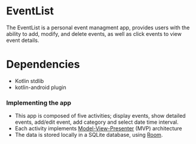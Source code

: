# EventList
The EventList is a personal event managment app,  provides users with the ability to add, modify, and delete events, as well as click events to view event details.

# Dependencies
*  Kotlin stdlib
*  kotlin-android plugin

### Implementing the app
* This app is composed of five activities; display events, show detailed events, add/edit event, add category and select date time interval.
* Each activity implements [Model-View-Presenter](https://en.wikipedia.org/wiki/Model%E2%80%93view%E2%80%93presenter) (MVP) architecture
* The data is stored locally in a SQLite database, using [Room](https://developer.android.com/topic/libraries/architecture/room.html).
